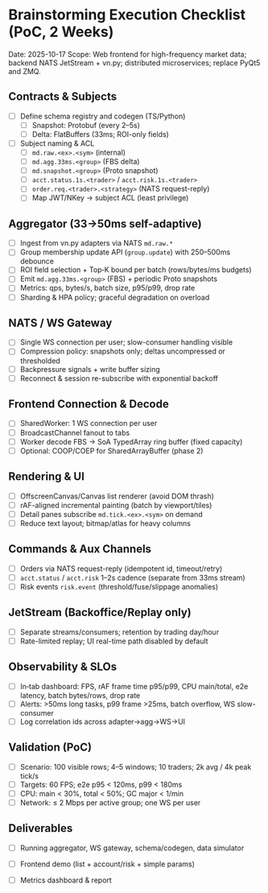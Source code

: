 # Brainstorming Execution Checklist (PoC, 2 Weeks)

Date: 2025-10-17
Scope: Web frontend for high-frequency market data; backend NATS JetStream + vn.py; distributed microservices; replace PyQt5 and ZMQ.

## Contracts & Subjects
- [ ] Define schema registry and codegen (TS/Python)
  - [ ] Snapshot: Protobuf (every 2–5s)
  - [ ] Delta: FlatBuffers (33ms; ROI-only fields)
- [ ] Subject naming & ACL
  - [ ] `md.raw.<ex>.<sym>` (internal)
  - [ ] `md.agg.33ms.<group>` (FBS delta)
  - [ ] `md.snapshot.<group>` (Proto snapshot)
  - [ ] `acct.status.1s.<trader>` / `acct.risk.1s.<trader>`
  - [ ] `order.req.<trader>.<strategy>` (NATS request-reply)
  - [ ] Map JWT/NKey → subject ACL (least privilege)

## Aggregator (33→50ms self-adaptive)
- [ ] Ingest from vn.py adapters via NATS `md.raw.*`
- [ ] Group membership update API (`group.update`) with 250–500ms debounce
- [ ] ROI field selection + Top‑K bound per batch (rows/bytes/ms budgets)
- [ ] Emit `md.agg.33ms.<group>` (FBS) + periodic Proto snapshots
- [ ] Metrics: qps, bytes/s, batch size, p95/p99, drop rate
- [ ] Sharding & HPA policy; graceful degradation on overload

## NATS / WS Gateway
- [ ] Single WS connection per user; slow-consumer handling visible
- [ ] Compression policy: snapshots only; deltas uncompressed or thresholded
- [ ] Backpressure signals + write buffer sizing
- [ ] Reconnect & session re-subscribe with exponential backoff

## Frontend Connection & Decode
- [ ] SharedWorker: 1 WS connection per user
- [ ] BroadcastChannel fanout to tabs
- [ ] Worker decode FBS → SoA TypedArray ring buffer (fixed capacity)
- [ ] Optional: COOP/COEP for SharedArrayBuffer (phase 2)

## Rendering & UI
- [ ] OffscreenCanvas/Canvas list renderer (avoid DOM thrash)
- [ ] rAF-aligned incremental painting (batch by viewport/tiles)
- [ ] Detail panes subscribe `md.tick.<ex>.<sym>` on demand
- [ ] Reduce text layout; bitmap/atlas for heavy columns

## Commands & Aux Channels
- [ ] Orders via NATS request-reply (idempotent id, timeout/retry)
- [ ] `acct.status` / `acct.risk` 1–2s cadence (separate from 33ms stream)
- [ ] Risk events `risk.event` (threshold/fuse/slippage anomalies)

## JetStream (Backoffice/Replay only)
- [ ] Separate streams/consumers; retention by trading day/hour
- [ ] Rate-limited replay; UI real-time path disabled by default

## Observability & SLOs
- [ ] In‑tab dashboard: FPS, rAF frame time p95/p99, CPU main/total, e2e latency, batch bytes/rows, drop rate
- [ ] Alerts: >50ms long tasks, p99 frame >25ms, batch overflow, WS slow-consumer
- [ ] Log correlation ids across adapter→agg→WS→UI

## Validation (PoC)
- [ ] Scenario: 100 visible rows; 4–5 windows; 10 traders; 2k avg / 4k peak tick/s
- [ ] Targets: 60 FPS; e2e p95 < 120ms, p99 < 180ms
- [ ] CPU: main < 30%, total < 50%; GC major < 1/min
- [ ] Network: ≤ 2 Mbps per active group; one WS per user

## Deliverables
- [ ] Running aggregator, WS gateway, schema/codegen, data simulator
- [ ] Frontend demo (list + account/risk + simple params)
- [ ] Metrics dashboard & report

